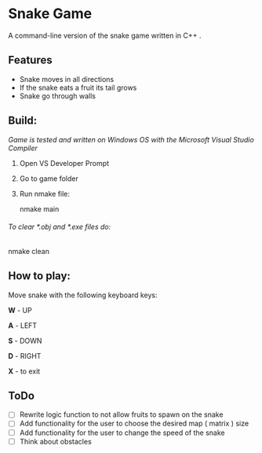 # Snake Game
A command-line version of the snake game written in C++ .
## Features
- Snake moves in all directions 
- If the snake eats a fruit its tail grows
- Snake go through walls
## Build: 
_Game is tested and written on Windows OS with the Microsoft Visual Studio Compiler_
1. Open VS Developer Prompt 
2. Go to game folder 
2. Run nmake file:

   nmake main 
   
###### To clear *.obj and *.exe files do:

   nmake clean 

## How to play:
Move snake with the following keyboard keys:

**W** - UP

**A** - LEFT 

**S** - DOWN

**D** - RIGHT 

**X** - to exit 

## ToDo
- [ ] Rewrite logic function to not allow fruits to spawn on the snake
- [ ] Add functionality for the user to choose the desired map ( matrix ) size
- [ ] Add functionality for the user to change the speed of the snake 
- [ ] Think about obstacles
